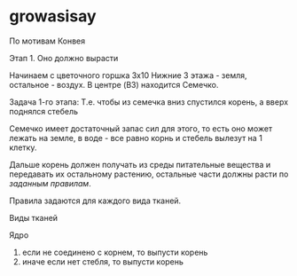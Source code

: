 # growasisay
По мотивам Конвея

Этап 1. Оно должно вырасти

Начинаем с цветочного горшка 3х10
Нижние 3 этажа - земля, остальное - воздух.
В центре (B3) находится Семечко.

Задача 1-го этапа:
Т.е. чтобы из семечка вниз спустился корень, а вверх поднялся стебель

Семечко имеет достаточный запас сил для этого, то есть оно может лежать на земле, в воде - все равно корнь и стебель вылезут на 1 клетку.

Дальше корень должен получать из среды питательные вещества и передавать их остальному растению, остальные части должны расти по _заданным правилам_.

Правила задаются для каждого вида тканей.

Виды тканей

Ядро
1) если не соединено с корнем, то выпусти корень
2) иначе
     если нет стебля, то выпусти корень

